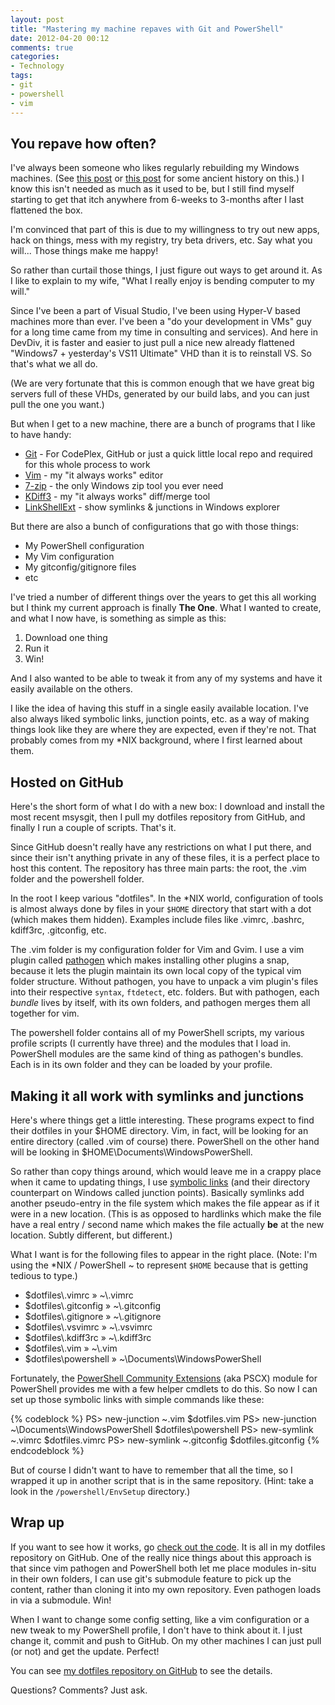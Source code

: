 ```yaml
---
layout: post
title: "Mastering my machine repaves with Git and PowerShell"
date: 2012-04-20 00:12
comments: true
categories: 
- Technology
tags:
- git
- powershell
- vim
---
```


## You repave how often?

I've always been someone who likes regularly rebuilding my Windows machines.
(See [this post][agile-repave-1] or [this post][agile-repave-2] for some
ancient history on this.) I know this isn't needed as much as it used to be,
but I still find myself starting to get that itch anywhere from 6-weeks to
3-months after I last flattened the box.

I'm convinced that part of this is due to my willingness to try out new apps,
hack on things, mess with my registry, try beta drivers, etc. Say what you
will... Those things make me happy! 

So rather than curtail those things, I just figure out ways to get around it.
As I like to explain to my wife, "What I really enjoy is bending computer to
my will."

<!-- more -->

Since I've been a part of Visual Studio, I've been using Hyper-V based machines
more than ever. I've been a "do your development in VMs" guy for a long time
came from my time in consulting and services). And here in DevDiv, it is faster
and easier to just pull a nice new already flattened "Windows7 + yesterday's
VS11 Ultimate" VHD than it is to reinstall VS. So that's what we all do.

(We are very fortunate that this is common enough that we have great big
servers full of these VHDs, generated by our build labs, and you can just pull
the one you want.)

But when I get to a new machine, there are a bunch of programs that I like to
have handy:

* [Git][msysgit] - For CodePlex, GitHub or just a quick little local repo and required for
  this whole process to work
* [Vim][vim.org] - my "it always works" editor
* [7-zip][7zip.org] - the only Windows zip tool you ever need
* [KDiff3][kdiff3.sf.net] - my "it always works" diff/merge tool
* [LinkShellExt][linkshellext] - show symlinks & junctions in Windows explorer

But there are also a bunch of configurations that go with those things:

* My PowerShell configuration
* My Vim configuration
* My gitconfig/gitignore files
* etc

I've tried a number of different things over the years to get this all working
but I think my current approach is finally **The One**. What I wanted to create,
and what I now have, is something as simple as this:

1. Download one thing
2. Run it
3. Win!

And I also wanted to be able to tweak it from any of my systems and have it
easily available on the others.

I like the idea of having this stuff in a single easily available location.
I've also always liked symbolic links, junction points, etc. as a way of making
things look like they are where they are expected, even if they're not.  That
probably comes from my \*NIX background, where I first learned about them. 

## Hosted on GitHub

Here's the short form of what I do with a new box: I download and install the
most recent msysgit, then I pull my dotfiles repository from GitHub, and
finally I run a couple of scripts. That's it.

Since GitHub doesn't really have any restrictions on what I put there, and
since their isn't anything private in any of these files, it is a perfect place
to host this content. The repository has three main parts: the root, the .vim
folder and the powershell folder. 

In the root I keep various "dotfiles". In the \*NIX world, configuration of
tools is almost always done by files in your `$HOME` directory that start with a
dot (which makes them hidden). Examples include files like .vimrc, .bashrc,
kdiff3rc, .gitconfig, etc.

The .vim folder is my configuration folder for Vim and Gvim. I use a vim plugin
called [pathogen][pathogen] which makes installing other plugins a snap,
because it lets the plugin maintain its own local copy of the typical vim
folder structure.  Without pathogen, you have to unpack a vim plugin's files
into their respective `syntax`, `ftdetect`, etc. folders. But with pathogen,
each *bundle* lives by itself, with its own folders, and pathogen merges them
all together for vim.

The powershell folder contains all of my PowerShell scripts, my various profile
scripts (I currently have three) and the modules that I load in. PowerShell
modules are the same kind of thing as pathogen's bundles. Each is in its own
folder and they can be loaded by your profile.

## Making it all work with symlinks and junctions

Here's where things get a little interesting. These programs expect to find
their dotfiles in your $HOME directory. Vim, in fact, will be looking for an 
entire directory (called .vim of course) there. PowerShell on the other hand
will be looking in $HOME\Documents\WindowsPowerShell.

So rather than copy things around, which would leave me in a crappy place
when it came to updating things, I use [symbolic links][wikipedia-symlink]
(and their directory counterpart on Windows called junction points). Basically
symlinks add another pseudo-entry in the file system which makes the file
appear as if it were in a new location. (This is as opposed to hardlinks
which make the file have a real entry / second name which makes the file
actually **be** at the new location. Subtly different, but different.)

What I want is for the following files to appear in the right place. (Note:
I'm using the \*NIX / PowerShell ~ to represent `$HOME` because that is
getting tedious to type.)

* $dotfiles\\.vimrc &raquo; ~\\.vimrc
* $dotfiles\\.gitconfig &raquo; ~\\.gitconfig
* $dotfiles\\.gitignore &raquo; ~\\.gitignore
* $dotfiles\\.vsvimrc &raquo; ~\\.vsvimrc
* $dotfiles\\.kdiff3rc &raquo; ~\\.kdiff3rc
* $dotfiles\\.vim &raquo; ~\\.vim
* $dotfiles\\powershell &raquo; ~\Documents\WindowsPowerShell

Fortunately, the [PowerShell Community Extensions][pscx] (aka PSCX) module for 
PowerShell provides me with a few helper cmdlets to do this. So now
I can set up those symbolic links with simple commands like these:

{% codeblock %}
PS> new-junction ~\.vim $dotfiles\.vim
PS> new-junction ~\Documents\WindowsPowerShell $dotfiles\powershell
PS> new-symlink ~\.vimrc $dotfiles\.vimrc
PS> new-symlink ~\.gitconfig $dotfiles\.gitconfig
{% endcodeblock %}

But of course I didn't want to have to remember that all the time, so 
I wrapped it up in another script that is in the same repository. (Hint:
take a look in the `/powershell/EnvSetup` directory.)

## Wrap up

If you want to see how it works, go [check out the code][my-dotfiles-repo]. It
is all in my dotfiles repository on GitHub. One of the really nice things about
this approach is that since vim pathogen and PowerShell both let me place
modules in-situ in their own folders, I can use git's submodule feature to pick
up the content, rather than cloning it into my own repository. Even pathogen
loads in via a submodule. Win!

When I want to change some config setting, like a vim configuration or a new
tweak to my PowerShell profile, I don't have to think about it. I just change
it, commit and push to GitHub. On my other machines I can just pull (or not)
and get the update. Perfect!

You can see [my dotfiles repository on GitHub][my-dotfiles-repo] to see the details.

Questions? Comments? Just ask.

[my-dotfiles-repo]: https://github.com/PProvost/dotfiles
[agile-repave-1]: http://www.peterprovost.org/blog/2005/09/23/Machine-Repave-Trials-and-Tribulations/
[agile-repave-2]: http://www.peterprovost.org/blog/2007/07/16/Another-Agile-Computer-Repave-Done/
[wikipedia-symlink]: http://en.wikipedia.org/wiki/Symbolic_link
[vim.org]: http://www.vim.org/
[7zip.org]: http://7-zip.org/
[msysgit]: http://code.google.com/p/msysgit/
[kdiff3.sf.net]: http://kdiff3.sourceforge.net/
[linkshellext]: http://schinagl.priv.at/nt/hardlinkshellext/hardlinkshellext.html
[pathogen]: https://github.com/tpope/vim-pathogen
[pscx]: http://pscx.codeplex.com/

